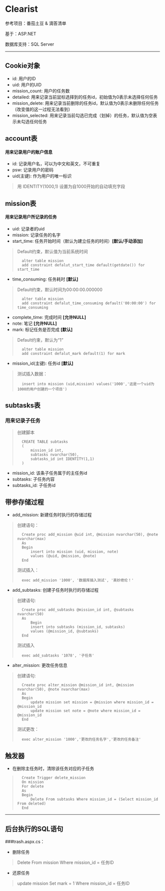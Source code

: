 # Clearist
参考项目：番茄土豆 & 滴答清单

基于：ASP.NET

数据库支持：SQL Server

***

## Cookie对象
* id: 用户的ID
* uid: 用户的UID
* mission_count: 用户的任务数
* detailed: 用来记录当前鼠标选择到的任务id，初始值为0表示未选择任何任务
* mission_delete: 用来记录当前删除的任务id，默认值为0表示未删除任何任务（改变值的这一过程无法看到）
* mission_selected: 用来记录当前勾选已完成（划掉）的任务，默认值为空表示未勾选任何任务





## account表

#### 用来记录用户的账户信息

* id: 记录用户名，可以为中文和英文，不可重复
* psw: 记录用户的密码
* uid(主键): 作为用户的唯一标识
> 用 IDENTITY(1000,1) 设置为自1000开始的自动填充字段






## mission表

#### 用来记录用户所记录的任务

* uid: 记录者的uid
* mission: 记录任务的名字
* start_time: 任务开始时间（默认为建立任务的时间）**[默认/手动添加]**
> Default约束，默认值为当前系统时间
>
> 		alter table mission
> 		add constraint defalut_start_time default(getdate()) for start_time

* time_consuming: 任务耗时 **[默认]**
> Default约束，默认时间为00:00:00.000000
>
> 		alter table mission
> 		add constraint defalut_time_consuming default('00:00:00') for time_consuming

* complete_time: 完成时间 **[允许NULL]**
* note: 笔记 **[允许NULL]**
* mark: 标记任务是否完成 **[默认]**
> Default约束，默认为“1”
>
> 		alter table mission
> 		add constraint defalut_mark default(1) for mark

* mission_id(主键): 任务id **[默认]**

> 测试插入数据：
>
>		insert into mission (uid,mission) values('1000','这是一个uid为1000的用户创建的一个项目')





## subtasks表

### 用来记录子任务
> 创建脚本
>
>		CREATE TABLE subtasks  
>		(  
>			mission_id int,
>			subtasks nvarchar(50),
>			subtasks_id int IDENTITY(1,1)
>		)

* mission_id: 该条子任务属于的主任务id
* subtasks: 子任务内容
* subtasks_id: 子任务id






## 带参存储过程


* add_mission: 新建任务时执行的存储过程
> 创建语句：
>
>		Create proc add_mission @uid int, @mission nvarchar(50), @note nvarchar(max)
>		As
>		Begin
>			insert into mission (uid, mission, note)
>			values (@uid, @mission, @note)
>		End
>
> 测试插入：
>
>		exec add_mission '1000', '数据库插入测试', '美妙绝伦！'

* add_subtasks: 创建子任务时执行的存储过程
> 创建语句:
>
>		Create proc add_subtasks @mission_id int, @subtasks nvarchar(50)
>		As
>			Begin
>			insert into subtasks (mission_id, subtasks)
>			values (@mission_id, @subtasks)
>		End
>
> 测试插入
> 
>		exec add_subtasks '1078', '子任务'

* alter_mission: 更改任务信息
> 创建语句:
>
>		Create proc alter_mission @mission_id int, @mission nvarchar(50), @note nvarchar(max)
>		As
>		Begin
>			update mission set mission = @mission where mission_id = @mission_id
>			update mission set note = @note where mission_id = @mission_id
>		End
> 测试更改：
>
>		exec alter_mission '1000','更改的任务名字','更改的任务备注'




## 触发器
* 在删除主任务时，清除该任务对应的子任务
>		Create Trigger delete_mission 
>		On mission
>		For delete
>		As
>		Begin
>			Delete From subtasks Where mission_id = (Select mission_id From deleted)
>		End


***

## 后台执行的SQL语句

###trash.aspx.cs：
* 删除任务
>	Delete From mission Where mission_id = 任务ID

* 还原任务
>	update mission Set mark = 1 Where mission_id = 任务ID





